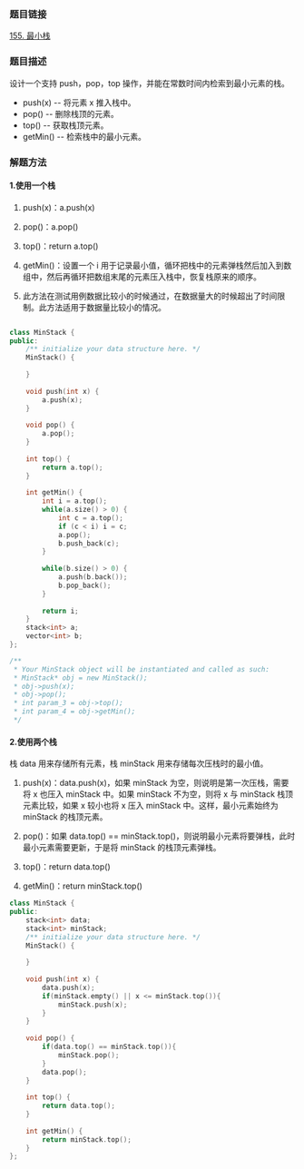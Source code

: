### 题目链接
[155. 最小栈](https://leetcode-cn.com/problems/min-stack/)
### 题目描述
设计一个支持 push，pop，top 操作，并能在常数时间内检索到最小元素的栈。

- push(x) -- 将元素 x 推入栈中。
- pop() -- 删除栈顶的元素。
- top() -- 获取栈顶元素。
- getMin() -- 检索栈中的最小元素。

### 解题方法
#### 1.使用一个栈
1. push(x)：a.push(x)

2. pop()：a.pop()

3. top()：return a.top()

4. getMin()：设置一个 i 用于记录最小值，循环把栈中的元素弹栈然后加入到数组中，然后再循环把数组末尾的元素压入栈中，恢复栈原来的顺序。

5. 此方法在测试用例数据比较小的时候通过，在数据量大的时候超出了时间限制。此方法适用于数据量比较小的情况。

```C++

class MinStack {
public:
    /** initialize your data structure here. */
    MinStack() {
        
    }
    
    void push(int x) {
        a.push(x);
    }
    
    void pop() {
        a.pop();
    }
    
    int top() {
        return a.top();
    }
    
    int getMin() {
        int i = a.top();
        while(a.size() > 0) {   
            int c = a.top();
            if (c < i) i = c;
            a.pop();
            b.push_back(c);
        }
        
        while(b.size() > 0) {
            a.push(b.back());
            b.pop_back();
        }
            
        return i;
    }
    stack<int> a;
    vector<int> b;
};

/**
 * Your MinStack object will be instantiated and called as such:
 * MinStack* obj = new MinStack();
 * obj->push(x);
 * obj->pop();
 * int param_3 = obj->top();
 * int param_4 = obj->getMin();
 */
```

#### 2.使用两个栈
栈 data 用来存储所有元素，栈 minStack 用来存储每次压栈时的最小值。

1. push(x)：data.push(x)，如果 minStack 为空，则说明是第一次压栈，需要将 x 也压入 minStack 中。如果 minStack 不为空，则将 x 与 minStack 栈顶元素比较，如果 x 较小也将 x 压入 minStack 中。这样，最小元素始终为 minStack 的栈顶元素。

2. pop()：如果 data.top() == minStack.top()，则说明最小元素将要弹栈，此时最小元素需要更新，于是将 minStack 的栈顶元素弹栈。

3. top()：return data.top()

4. getMin()：return minStack.top()

```C++
class MinStack {
public:
    stack<int> data;
    stack<int> minStack;
    /** initialize your data structure here. */
    MinStack() {
        
    }
    
    void push(int x) {
        data.push(x);
        if(minStack.empty() || x <= minStack.top()){
            minStack.push(x);
        }
    }
    
    void pop() {
        if(data.top() == minStack.top()){
            minStack.pop();
        }
        data.pop();
    }
    
    int top() {
        return data.top();
    }
    
    int getMin() {
        return minStack.top();
    }
};
```